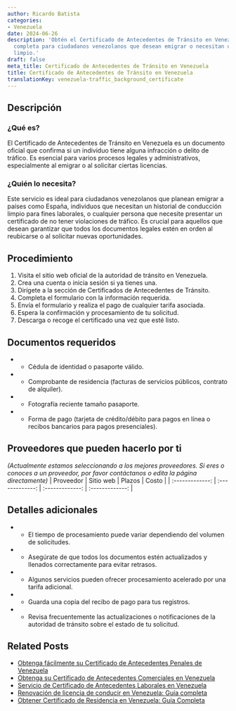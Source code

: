 ```yaml
---
author: Ricardo Batista
categories:
- Venezuela
date: 2024-06-26
description: 'Obtén el Certificado de Antecedentes de Tránsito en Venezuela: guía
  completa para ciudadanos venezolanos que desean emigrar o necesitan un historial
  limpio.'
draft: false
meta_title: Certificado de Antecedentes de Tránsito en Venezuela
title: Certificado de Antecedentes de Tránsito en Venezuela
translationKey: venezuela-traffic_background_certificate
---
```



## Descripción
### ¿Qué es?
El Certificado de Antecedentes de Tránsito en Venezuela es un documento oficial que confirma si un individuo tiene alguna infracción o delito de tráfico. Es esencial para varios procesos legales y administrativos, especialmente al emigrar o al solicitar ciertas licencias.

### ¿Quién lo necesita?
Este servicio es ideal para ciudadanos venezolanos que planean emigrar a países como España, individuos que necesitan un historial de conducción limpio para fines laborales, o cualquier persona que necesite presentar un certificado de no tener violaciones de tráfico. Es crucial para aquellos que desean garantizar que todos los documentos legales estén en orden al reubicarse o al solicitar nuevas oportunidades.

## Procedimiento

1. Visita el sitio web oficial de la autoridad de tránsito en Venezuela.
2. Crea una cuenta o inicia sesión si ya tienes una.
3. Dirígete a la sección de Certificados de Antecedentes de Tránsito.
4. Completa el formulario con la información requerida.
5. Envía el formulario y realiza el pago de cualquier tarifa asociada.
6. Espera la confirmación y procesamiento de tu solicitud.
7. Descarga o recoge el certificado una vez que esté listo.

## Documentos requeridos

- * Cédula de identidad o pasaporte válido.
- * Comprobante de residencia (facturas de servicios públicos, contrato de alquiler).
- * Fotografía reciente tamaño pasaporte.
- * Forma de pago (tarjeta de crédito/débito para pagos en línea o recibos bancarios para pagos presenciales).

## Proveedores que pueden hacerlo por ti
_(Actualmente estamos seleccionando a los mejores proveedores. Si eres o conoces a un proveedor, por favor contáctanos o edita la página directamente)_
| Proveedor       |     Sitio web    |     Plazos       |       Costo     |
| :-------------: | :-------------: |  :-------------: | :-------------: |

## Detalles adicionales

- * El tiempo de procesamiento puede variar dependiendo del volumen de solicitudes.
- * Asegúrate de que todos los documentos estén actualizados y llenados correctamente para evitar retrasos.
- * Algunos servicios pueden ofrecer procesamiento acelerado por una tarifa adicional.
- * Guarda una copia del recibo de pago para tus registros.
- * Revisa frecuentemente las actualizaciones o notificaciones de la autoridad de tránsito sobre el estado de tu solicitud.


## Related Posts

- [Obtenga fácilmente su Certificado de Antecedentes Penales de Venezuela](https://tramitit.com/es/guides/venezuela/certificado_de_antecedentes_penales/)
- [Obtenga su Certificado de Antecedentes Comerciales en Venezuela](https://tramitit.com/es/guides/venezuela/certificado_de_antecedentes_comerciales/)
- [Servicio de Certificado de Antecedentes Laborales en Venezuela](https://tramitit.com/es/guides/venezuela/certificado_de_antecedentes_laborales/)
- [Renovación de licencia de conducir en Venezuela: Guía completa](https://tramitit.com/es/guides/venezuela/renovación_de_licencia_de_conducir/)
- [Obtener Certificado de Residencia en Venezuela: Guía Completa](https://tramitit.com/es/guides/venezuela/certificado_de_residencia/)